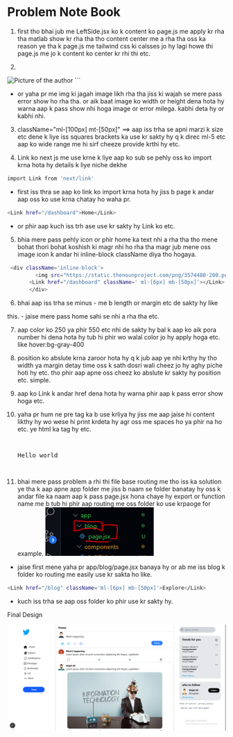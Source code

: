 # Problem Note Book

1. first tho bhai jub me LeftSide.jsx ko k content ko page.js me apply kr rha tha matlab show kr rha tha tho content center me a rha tha oss ka reason ye tha k page.js me tailwind css ki calsses jo hy lagi howe thi page.js me jo k content ko center kr rhi thi etc.
2.   ```bash
 <img
      src="https://logos-world.net/wp-content/uploads/2020/04/Twitter-Logo.png"
      width={500}
      height={500}
      alt="Picture of the author"
    />
    ```
- or yaha pr me img ki jagah image likh rha tha jiss ki wajah se mere pass error show ho rha tha. or aik baat image ko width or height dena hota hy warna aap k pass show nhi hoga image or error milega. kabhi deta hy or kabhi nhi.
3. className="ml-[100px] mt-[50px]" ==> aap iss trha se apni marzi k size etc dene k liye iss squares brackets ka use kr sakty hy q k direc ml-5 etc aap ko wide range me hi sirf cheeze provide krthi hy etc.

4. Link ko next js me use krne k liye aap ko sub se pehly oss ko import krna hota hy details k liye niche dekhe
```bash
import Link from 'next/link'
```
- first iss thra se aap ko link ko import krna hota hy jiss b page k andar aap oss ko use krna chatay ho waha pr.
```bash
<Link href="/dashboard">Home</Link>
```
- or phir aap kuch iss trh ase use kr sakty hy Link ko etc.

5. bhia mere pass pehly icon or phir home ka text nhi a rha tha tho mene bohat thori bohat koshish ki magr nhi ho rha tha magr jub mene oss image icon k andar hi inline-block className diya tho hogaya.
```bash
 <div className='inline-block'>
         <img src="https://static.thenounproject.com/png/3574480-200.png" width={40} height={40} className='inline-block'/>
       <Link href="/dashboard" className=' ml-[6px] mb-[50px]'></Link>
       </div>
  ```

  6. bhai aap iss trha se minus - me b length or margin etc de sakty hy like 

  <div className='inline-block mb-3 ml-[-10px]'> this.
  - jaise mere pass home sahi se nhi  a rha tha etc.

  7. aap color ko 250 ya phir 550 etc nhi de sakty hy bal k aap ko aik pora number hi dena hota hy tub hi phir wo walal color jo hy apply hoga etc. like hover:bg-gray-400



  8. position ko abslute krna zaroor hota hy q k jub aap ye nhi krthy hy tho width ya margin detay time oss k sath dosri wali cheez jo hy aghy piche hoti hy etc. tho phir aap apne oss cheez ko abslute kr sakty hy position etc. simple.
  9. aap ko Link k andar href dena hota hy warna phir aap k pass error show hoga etc.

  10. yaha pr hum ne pre tag ka b use krliya hy jiss me aap jaise hi content likthy hy wo wese hi print krdeta hy agr oss me spaces ho ya phir na ho etc. ye html ka tag hy etc. <pre> <p>Hello     world </p> </pre>

  11. bhai mere pass problem a rhi thi file base routing me tho iss ka solution ye tha k aap apne app folder me jiss b naam se folder banatay hy oss k andar file ka naam aap k pass page.jsx hona chaye hy export or function name me b tub hi phir aap routing me oss folder ko use krpaoge for example.
  ![alt text](image.png)
  - jaise first mene yaha pr app/blog/page.jsx banaya hy or ab me iss blog k folder ko routing me easily use kr sakta ho like.
  ```bash
  <Link href="/blog" className='ml-[6px] mb-[50px]'>Explore</Link>
  ```
  - kuch iss trha se aap oss folder ko phir use kr sakty hy.


  Final Design

  ![alt text](image-1.png)